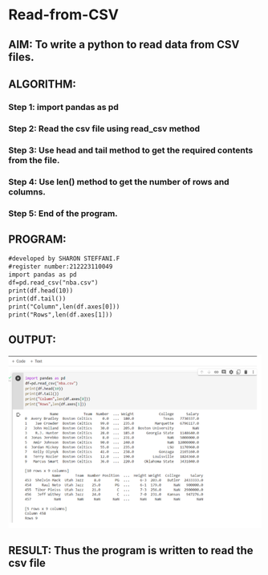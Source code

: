 # Read-from-CSV

## AIM: To write a python to read data from CSV files.

## ALGORITHM:
### Step 1: import pandas as pd

### Step 2: Read the csv file using read_csv method

### Step 3: Use head and tail method to get the required contents from the file.

### Step 4: Use len() method to get the number of rows and columns.

### Step 5: End of the program.

## PROGRAM:
```
#developed by SHARON STEFFANI.F
#register number:212223110049
import pandas as pd
df=pd.read_csv("nba.csv")
print(df.head(10))
print(df.tail())
print("Column",len(df.axes[0]))
print("Rows",len(df.axes[1]))
```

## OUTPUT:
![alt text](image.png)

## RESULT: Thus the program is written to read the csv file

